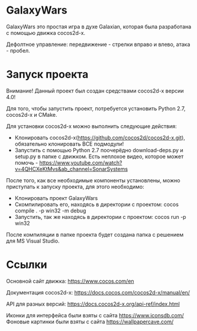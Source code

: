 # GalaxyWars

GalaxyWars это простая игра в духе Galaxian, которая была разработана с помощью движка cocos2d-x.

Дефолтное управление: передвижение - стрелки вправо и влево, атака - пробел.

# Запуск проекта

Внимание! Данный проект был создан средствами cocos2d-x версии 4.0!

Для того, чтобы запустить проект, потребуется установить Python 2.7, cocos2d-x и CMake.

Для установки cocos2d-x можно выполнить следующие действия:
- Клонировать cocos2d-x(https://github.com/cocos2d/cocos2d-x.git), обязательно клонировать ВСЕ подмодули!
- Запустить с помощью Python 2.7 поочерёдно download-deps.py и setup.py в папке с движком. 
Есть неплохое видео, которое может помочь - https://www.youtube.com/watch?v=4QHCXeKtMvs&ab_channel=SonarSystems

После того, как все необходимые компоненты установлены, можно приступать к запуску проекта, для этого необходимо:
- Клонировать проект GalaxyWars
- Скомпилировать его, находясь в директории с проектом: cocos compile . -p win32 -m debug
- Запустить, так же находясь в директории с проектом: cocos run -p win32

После компиляции в папке проекта будет создана папка с решением для MS Visual Studio.

# Ссылки

Основной сайт движка: https://www.cocos.com/en

Документация cocos2d-x: https://docs.cocos.com/cocos2d-x/manual/en/

API для разных версий: https://docs.cocos2d-x.org/api-ref/index.html

Иконки для интерфейса были взяты с сайта https://www.iconsdb.com/
Фоновые картинки были взяты с сайта https://wallpapercave.com/
